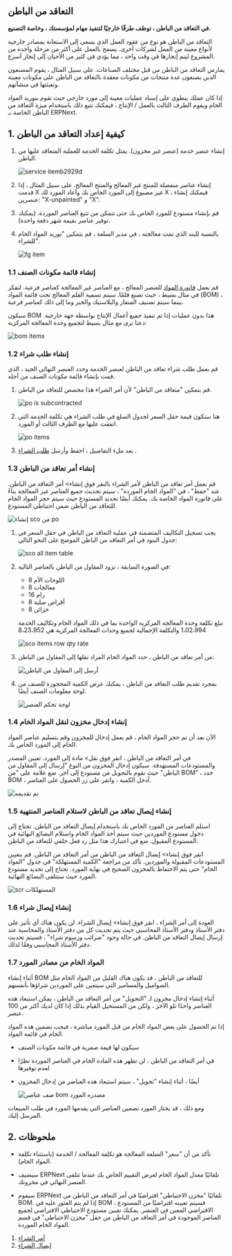 ## التعاقد من الباطن

**في التعاقد من الباطن ، توظف طرفًا خارجيًا لتنفيذ مهام لمؤسستك ، وخاصة التصنيع.**

التعاقد من الباطن هو نوع من عقود العمل الذي يسعى إلى الاستعانة بمصادر خارجية لأنواع معينة من العمل لشركات أخرى. يسمح بالعمل على أكثر من مرحلة واحدة من المشروع ليتم إنجازها في وقت واحد ، مما يؤدي في كثير من الأحيان إلى إنجاز أسرع.

يمارس التعاقد من الباطن من قبل مختلف الصناعات. على سبيل المثال ، يقوم المصنعون الذين يصنعون عدة منتجات من مكونات معقدة بالتعاقد من الباطن على مكونات معينة وتعبئتها في منشآتهم.

إذا كان عملك ينطوي على إسناد عمليات معينة إلى مورد خارجي حيث تقوم بتوريد المواد الخام ويقوم الطرف الثالث بالعمل / الإنتاج ، فيمكنك تتبع ذلك باستخدام ميزة التعاقد من الباطن الخاصة بـ ERPNext.

## 1. كيفية إعداد التعاقد من الباطن

1. إنشاء عنصر خدمة (عنصر غير مخزون). يمثل تكلفة الخدمة للعملية المتعاقد عليها من الباطن.
    
    ![service itemb2929d](https://docs.erpnext.com/files/service-itemb2929d.png)
    
2. إنشاء عناصر منفصلة للمنتج غير المعالج والمنتج المعالج. على سبيل المثال ، إذا قدمت X غير مصبوغ إلى المورد الخاص بك وأعاد المورد لك X ، فيمكنك إنشاء عنصرين: "X-unpainted" و "X".
    
3. قم بإنشاء مستودع للمورد الخاص بك حتى تتمكن من تتبع العناصر الموردة. (يمكنك توفير عناصر بقيمة شهر دفعة واحدة).
    
4. بالنسبة للبند الذي تمت معالجته ، في مدير السلعة ، قم بتمكين "توريد المواد الخام للشراء".
    
    ![fg item](https://docs.erpnext.com/files/fg-item.png)
    

### 1.1 إنشاء قائمة مكونات الصنف

قم بعمل [فاتورة المواد](https://docs.erpnext.com/docs/v13/user/manual/en/manufacturing/bill-of-materials) للعنصر المعالج ، مع العناصر غير المعالجة كعناصر فرعية. لنفكر في مثال بسيط ، حيث تصنع قلمًا. سيتم تسمية القلم المعالج تحت قائمة المواد (BOM) ، بينما سيتم تصنيف المنقار والبلاستيك والحبر وما إلى ذلك كعناصر فرعية.

سيكون BOM هذا بدون عمليات إذا تم تنفيذ جميع أعمال الإنتاج بواسطة جهة خارجية. دعنا نرى مع مثال بسيط لتجميع وحدة المعالجة المركزية:

![bom items](https://docs.erpnext.com/files/bom-items.png)

### 1.2 إنشاء طلب شراء

قم بعمل طلب شراء تعاقد من الباطن لعنصر الخدمة وحدد العنصر النهائي الجيد ، الذي قمت بإنشاء قائمة مكونات الصنف من أجله.

1. قم بتمكين "متعاقد من الباطن" لأن أمر الشراء هذا مخصص للتعاقد من الباطن.
    
    ![po is subcontracted](https://docs.erpnext.com/files/po-is-subcontracted.png)
    
2. هنا ستكون قيمة حقل السعر لجدول السلع في طلب الشراء هي تكلفة الخدمة التي اتفقت عليها مع الطرف الثالث أو المورد.
    
    ![po items](https://docs.erpnext.com/files/po-items.png)
    
3. بعد ملء التفاصيل ، احفظ وأرسل [طلب الشراء](https://docs.erpnext.com/docs/v13/user/manual/en/buying/purchase-order#35-raw-materials-supplied) .
    

### 1.3 إنشاء أمر تعاقد من الباطن

قم بعمل أمر تعاقد من الباطن لأمر الشراء بالنقر فوق إنشاء> أمر التعاقد من الباطن. عند "حفظ" ، في "المواد الخام الموردة" ، سيتم تحديث جميع العناصر غير المعالجة بناءً على فاتورة المواد الخاصة بك. يمكنك أيضًا تحديد المستودع حيث سيتم حجز المواد الخام للتعاقد من الباطن ضمن احتياطي المستودع.

![إنشاء sco من po](https://docs.erpnext.com/files/create-sco-from-po.gif)

1. يجب تسجيل التكاليف المتضمنة في عملية التعاقد من الباطن في حقل السعر في جدول البنود في أمر التعاقد من الباطن الموضح على النحو التالي:
    
    ![sco all item table](https://docs.erpnext.com/files/sco-all-item-tables.png)
    
2. في الصورة السابقة ، نزود المقاول من الباطن بالعناصر التالية:
    
    * 8 اللوحات الأم
    * 8 معالجات
    * 16 رام
    * 8 أقراص صلبة
    * 8 خزائن
    
    تبلغ تكلفة وحدة المعالجة المركزية الواحدة بما في ذلك المواد الخام وتكاليف الخدمة 1،02،994 والتكلفة الإجمالية لجميع وحدات المعالجة المركزية هي 8،23،952
    
    ![sco items row qty rate](https://docs.erpnext.com/files/sco-items-row-qty-rate.png)
    
3. من أمر تعاقد من الباطن ، حدد المواد الخام المراد نقلها إلى المقاول من الباطن:
    
    ![أرسل إلى المقاول من الباطن](https://docs.erpnext.com/files/se-send-to-subcontractor.gif)
    
4. بمجرد تقديم طلب التعاقد من الباطن ، يمكنك عرض الكمية المحجوزة للصنف من لوحة معلومات الصنف أيضًا.
    
    ![لوحة تحكم العنصر](https://docs.erpnext.com/files/item-dashboard.png)
    

### 1.4 إنشاء إدخال مخزون لنقل المواد الخام

الآن بعد أن تم حجز المواد الخام ، قم بعمل إدخال للمخزون وقم بتسليم عناصر المواد الخام إلى المورد الخاص بك.

في أمر التعاقد من الباطن ، انقر فوق نقل> مادة إلى المورد. تعيين المصدر والمستودعات المستهدفة. سيكون إدخال المخزون من النوع "إرسال إلى المقاول من الباطن" حيث تقوم بالتحويل من مستودع إلى آخر. ضع علامة على "من BOM" ، حدد BOM ، أدخل الكمية ، وانقر على زر الحصول على العناصر.

![تم تقديمه](https://docs.erpnext.com/files/se-submitted.png)

### 1.5 إنشاء إيصال تعاقد من الباطن لاستلام العناصر المنتهية

استلم العناصر من المورد الخاص بك باستخدام إيصال التعاقد من الباطن. تحتاج إلى دخول مستودع الموردين حيث سيتم أخذ المواد الخام واستلام البضائع النهائية في المستودع المقبول. ضع في اعتبارك هذا مثل رد فعل خلفي للتعاقد من الباطن.

انقر فوق إنشاء> إيصال التعاقد من الباطن من أمر التعاقد من الباطن. قم بتعيين المستودعات المقبولة والموردين. تأكد من مراجعة "الكمية المستهلكة" في جدول "المواد الخام" حتى يتم الاحتفاظ بالمخزون الصحيح في نهاية المورد. تحتاج إلى تحديد مستودع المورد حيث ستتلقى البضائع النهائية.

![scr المستهلكات](https://docs.erpnext.com/files/scr-consumed-items.png)

### 1.6 إنشاء إيصال شراء

العودة إلى أمر الشراء ، انقر فوق إنشاء> إيصال الشراء. لن يكون هناك أي تأثير على دفتر الأستاذ ودفتر الأستاذ المحاسبي حيث يتم تحديث كل من دفتر الأستاذ والمحاسبة عند إرسال إيصال التعاقد من الباطن. في حالة وجود "ضرائب ورسوم شراء" ، فسيتم تحديث دفتر الأستاذ المحاسبي وفقًا لذلك.

### 1.7 المواد الخام من مصادر المورد

أثناء إنشاء BOM للتعاقد من الباطن ، قد يكون هناك القليل من المواد الخام مثل الصواميل والمسامير التي سيتعين على الموردين شراؤها بأنفسهم.

أثناء إنشاء إدخال مخزون لـ "التحويل" من أمر التعاقد من الباطن ، يمكن استبعاد هذه العناصر واحدًا تلو الآخر ، ولكن من المستحيل القيام بذلك إذا كان لديك أكثر من 100 عنصر.

إذا تم الحصول على بعض المواد الخام من قبل المورد مباشرة ، فيجب تضمين هذه المواد الخام في قائمة المواد.

* سيكون لها قيمة صفرية في قائمة مكونات الصنف
* في أمر التعاقد من الباطن ، لن تظهر هذه المادة الخام في العناصر الموردة نظرًا لعدم توفيرها
* أيضًا ، أثناء إنشاء "تحويل" ، سيتم استبعاد هذه العناصر من إدخال المخزون
    
    ![صف عناصر bom مصدره المورد](https://docs.erpnext.com/files/bom-items-row-sourced-by-supplier.png)
    

ومع ذلك ، قد يختار المورد تضمين العناصر التي يقدمها المورد في طلب المبيعات المرسل إليك.

## 2. ملحوظات

* تأكد من أن "سعر" السلعة المعالجة هو تكلفة المعالجة / الخدمة (باستثناء تكلفة المواد الخام).
    
* سيضيف ERPNext تلقائيًا معدل المواد الخام لغرض التقييم الخاص بك عندما تتلقى العنصر النهائي في مخزونك.
    
* سيقوم ERPNext تلقائيًا "مخزن الاحتياطي" افتراضيًا في أمر التعاقد من الباطن من BOM. إذا لم يتم العثور عليه في BOM ، فسيتم تعيينه افتراضيًا من المستودع الافتراضي المعين في العنصر. يمكنك تعيين مستودع الاحتياطي الافتراضي لجميع العناصر الموجودة في أمر التعاقد من الباطن من حقل "مخزن الاحتياطي" في قسم المواد الخام الموردة.
    

1. [أمر الشراء](https://docs.erpnext.com/docs/v13/user/manual/en/buying/purchase-order)
2. [إيصال الشراء](https://docs.erpnext.com/docs/v13/user/manual/en/stock/purchase-receipt)